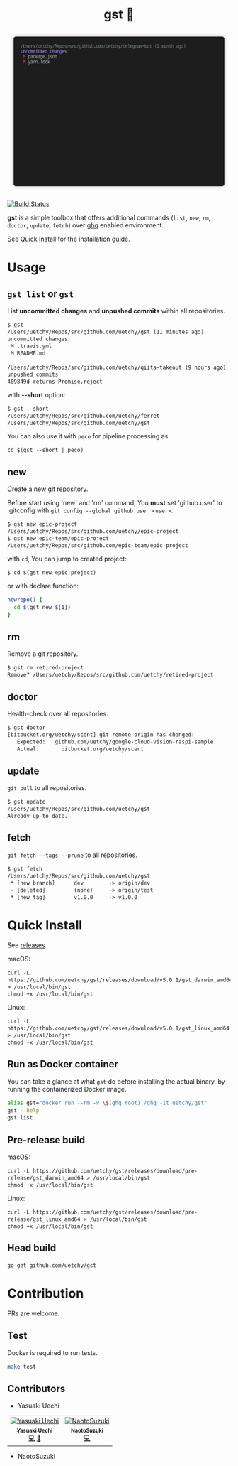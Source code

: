 <div align="center">
 <h1>gst 👻</h1>
</div>

<p align="center"><img src="https://raw.githubusercontent.com/uetchy/gst/master/assets/screen.gif"/></p>

[![Build Status](https://travis-ci.com/uetchy/gst.svg)](https://travis-ci.com/uetchy/gst)

**gst** is a simple toolbox that offers additional commands (`list`, `new`, `rm`, `doctor`, `update`, `fetch`) over [ghq](https://github.com/motemen/ghq) enabled environment.

See [Quick Install](https://github.com/uetchy/gst#quick-install) for the installation guide.

# Usage

## `gst list` or `gst`

List **uncommitted changes** and **unpushed commits** within all repositories.

```
$ gst
/Users/uetchy/Repos/src/github.com/uetchy/gst (11 minutes ago)
uncommitted changes
 M .travis.yml
 M README.md

/Users/uetchy/Repos/src/github.com/uetchy/qiita-takeout (9 hours ago)
unpushed commits
409849d returns Promise.reject
```

with **--short** option:

```
$ gst --short
/Users/uetchy/Repos/src/github.com/uetchy/ferret
/Users/uetchy/Repos/src/github.com/uetchy/gst
```

You can also use it with `peco` for pipeline processing as:

```
cd $(gst --short | peco)
```

## new

Create a new git repository.

Before start using 'new' and 'rm' command, You **must** set 'github.user' to .gitconfig with `git config --global github.user <user>`.

```
$ gst new epic-project
/Users/uetchy/Repos/src/github.com/uetchy/epic-project
$ gst new epic-team/epic-project
/Users/uetchy/Repos/src/github.com/epic-team/epic-project
```

with `cd`, You can jump to created project:

```
$ cd $(gst new epic-project)
```

or with declare function:

```zsh
newrepo() {
  cd $(gst new ${1})
}
```

## rm

Remove a git repository.

```
$ gst rm retired-project
Remove? /Users/uetchy/Repos/src/github.com/uetchy/retired-project
```

## doctor

Health-check over all repositories.

```
$ gst doctor
[bitbucket.org/uetchy/scent] git remote origin has changed:
   Expected:   github.com/uetchy/google-cloud-vision-raspi-sample
   Actual:       bitbucket.org/uetchy/scent
```

## update

`git pull` to all repositories.

```
$ gst update
/Users/uetchy/Repos/src/github.com/uetchy/gst
Already up-to-date.
```

## fetch

`git fetch --tags --prune` to all repositories.

```
$ gst fetch
/Users/uetchy/Repos/src/github.com/uetchy/gst
 * [new branch]      dev        -> origin/dev
 - [deleted]         (none)     -> origin/test
 * [new tag]         v1.0.0     -> v1.0.0
```

# Quick Install

See [releases](https://github.com/uetchy/gst/releases/latest).

macOS:

```
curl -L https://github.com/uetchy/gst/releases/download/v5.0.1/gst_darwin_amd64 > /usr/local/bin/gst
chmod +x /usr/local/bin/gst
```

Linux:

```
curl -L https://github.com/uetchy/gst/releases/download/v5.0.1/gst_linux_amd64 > /usr/local/bin/gst
chmod +x /usr/local/bin/gst
```

## Run as Docker container

You can take a glance at what `gst` do before installing the actual binary, by running the containerized Docker image.

```bash
alias gst="docker run --rm -v \$(ghq root):/ghq -it uetchy/gst"
gst --help
gst list
```

## Pre-release build

macOS:

```
curl -L https://github.com/uetchy/gst/releases/download/pre-release/gst_darwin_amd64 > /usr/local/bin/gst
chmod +x /usr/local/bin/gst
```

Linux:

```
curl -L https://github.com/uetchy/gst/releases/download/pre-release/gst_linux_amd64 > /usr/local/bin/gst
chmod +x /usr/local/bin/gst
```

## Head build

```
go get github.com/uetchy/gst
```

# Contribution

PRs are welcome.

## Test

Docker is required to run tests.

```bash
make test
```

## Contributors

- Yasuaki Uechi
<!-- ALL-CONTRIBUTORS-LIST:START - Do not remove or modify this section -->
<!-- prettier-ignore-start -->
<!-- markdownlint-disable -->
<table>
  <tr>
    <td align="center"><a href="https://uechi.io"><img src="https://avatars0.githubusercontent.com/u/431808?v=4" width="100px;" alt="Yasuaki Uechi"/><br /><sub><b>Yasuaki Uechi</b></sub></a><br /><a href="https://github.com/uetchy/gst/commits?author=uetchy" title="Code">💻</a> <a href="https://github.com/uetchy/gst/commits?author=uetchy" title="Documentation">📖</a></td>
    <td align="center"><a href="https://github.com/sinshutu"><img src="https://avatars0.githubusercontent.com/u/7629220?v=4" width="100px;" alt="NaotoSuzuki"/><br /><sub><b>NaotoSuzuki</b></sub></a><br /><a href="https://github.com/uetchy/gst/commits?author=sinshutu" title="Code">💻</a></td>
  </tr>
</table>

<!-- markdownlint-enable -->
<!-- prettier-ignore-end -->
<!-- ALL-CONTRIBUTORS-LIST:END -->
- NaotoSuzuki
